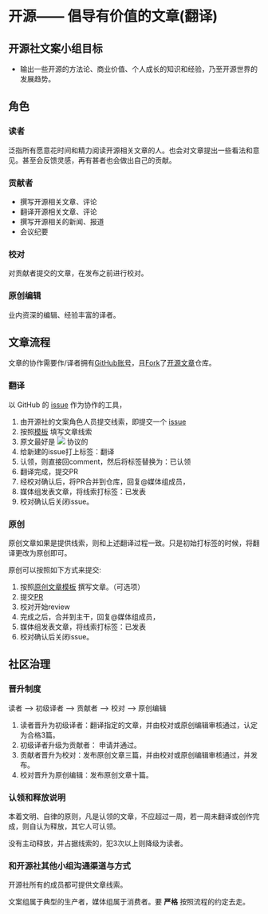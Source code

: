 # 开源—— 倡导有价值的文章(翻译)


## 开源社文案小组目标

* 输出一些开源的方法论、商业价值、个人成长的知识和经验，乃至开源世界的发展趋势。


## 角色

### 读者

泛指所有愿意花时间和精力阅读开源相关文章的人。也会对文章提出一些看法和意见。甚至会反馈灵感，再有甚者也会做出自己的贡献。

### 贡献者

* 撰写开源相关文章、评论
* 翻译开源相关文章、评论
* 撰写开源相关的新闻、报道
* 会议纪要

### 校对

对贡献者提交的文章，在发布之前进行校对。

### 原创编辑

业内资深的编辑、经验丰富的译者。

## 文章流程

文章的协作需要作/译者拥有[GitHub账号](https://github.com/settings/profile)，且[Fork](https://github.com/kaiyuanshe/open-source-articles#fork-destination-box)了[开源文章]()仓库。

### 翻译

以 GitHub 的 [issue](./issues) 作为协作的工具，

1. 由开源社的文案角色人员提交线索，即提交一个 [issue](./issues/new)
2. 按照[模板](./template_clue) 填写文章线索
3. 原文最好是 [![](https://mirrors.creativecommons.org/presskit/buttons/88x31/png/by.png)](https://creativecommons.org/licenses/by/4.0/) 协议的
4. 给新建的issue打上标签：翻译
5. 认领，则直接回comment，然后将标签替换为：已认领
6. 翻译完成，提交PR
7. 经校对确认后，将PR合并到仓库，回复@媒体组成员，
8. 媒体组发表文章，将线索打标签：已发表
9. 校对确认后关闭issue。

### 原创

原创文章如果是提供线索，则和上述翻译过程一致。只是初始打标签的时候，将翻译更改为原创即可。

原创可以按照如下方式来提交:

1. 按照[原创文章模板](./template_artilce) 撰写文章。（可选项）
2. 提交[PR](./compare)
3. 校对开始review
4. 完成之后，合并到主干，回复@媒体组成员，
5. 媒体组发表文章，将线索打标签：已发表
9. 校对确认后关闭issue。


## 社区治理

### 晋升制度

读者 --> 初级译者 --> 贡献者 --> 校对 --> 原创编辑

1. 读者晋升为初级译者：翻译指定的文章，并由校对或原创编辑审核通过，认定为合格3篇。
2. 初级译者升级为贡献者： 申请并通过。
3. 贡献者晋升为校对：发布原创文章三篇，并由校对或原创编辑审核通过，并发布。
4. 校对晋升为原创编辑：发布原创文章十篇。

### 认领和释放说明

本着文明、自律的原则，凡是认领的文章，不应超过一周，若一周未翻译或创作完成，则自认为释放，其它人可认领。

没有主动释放，并占据线索的，犯3次以上则降级为读者。

### 和开源社其他小组沟通渠道与方式

开源社所有的成员都可提供文章线索。

文案组属于典型的生产者，媒体组属于消费者。要 **严格** 按照流程的约定去走。
